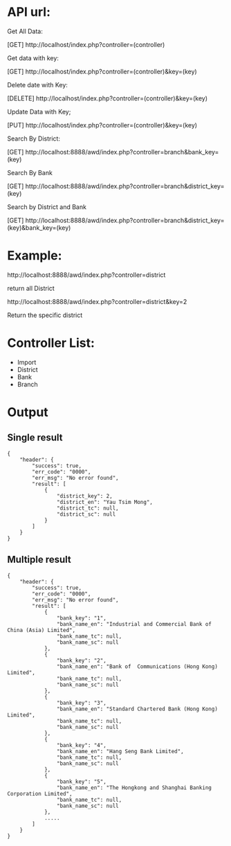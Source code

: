 # API url:

Get All Data:

[GET] http://localhost/index.php?controller=(controller)


Get data with key:

[GET] http://localhost/index.php?controller=(controller)&key=(key)


Delete date with Key:

[DELETE] http://localhost/index.php?controller=(controller)&key=(key)


Update Data with Key;

[PUT] http://localhost/index.php?controller=(controller)&key=(key)


Search By District:

[GET] http://localhost:8888/awd/index.php?controller=branch&bank_key=(key)

Search By Bank

[GET] http://localhost:8888/awd/index.php?controller=branch&district_key=(key)

Search by District and Bank

[GET] http://localhost:8888/awd/index.php?controller=branch&district_key=(key)&bank_key=(key)

# Example:
http://localhost:8888/awd/index.php?controller=district

return all District

http://localhost:8888/awd/index.php?controller=district&key=2

Return the specific district


# Controller List:
- Import
- District
- Bank
- Branch


# Output
## Single result
```
{
    "header": {
        "success": true,
        "err_code": "0000",
        "err_msg": "No error found",
        "result": [
            {
                "district_key": 2,
                "district_en": "Yau Tsim Mong",
                "district_tc": null,
                "district_sc": null
            }
        ]
    }
}
```

## Multiple result
```
{
    "header": {
        "success": true,
        "err_code": "0000",
        "err_msg": "No error found",
        "result": [
            {
                "bank_key": "1",
                "bank_name_en": "Industrial and Commercial Bank of China (Asia) Limited",
                "bank_name_tc": null,
                "bank_name_sc": null
            },
            {
                "bank_key": "2",
                "bank_name_en": "Bank of  Communications (Hong Kong) Limited",
                "bank_name_tc": null,
                "bank_name_sc": null
            },
            {
                "bank_key": "3",
                "bank_name_en": "Standard Chartered Bank (Hong Kong) Limited",
                "bank_name_tc": null,
                "bank_name_sc": null
            },
            {
                "bank_key": "4",
                "bank_name_en": "Hang Seng Bank Limited",
                "bank_name_tc": null,
                "bank_name_sc": null
            },
            {
                "bank_key": "5",
                "bank_name_en": "The Hongkong and Shanghai Banking Corporation Limited",
                "bank_name_tc": null,
                "bank_name_sc": null
            },
            .....
        ]
    }
}
```
